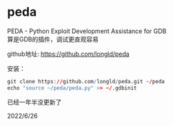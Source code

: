 # peda

PEDA - Python Exploit Development Assistance for GDB  
算是GDB的插件，调试更直观容易  

github地址: https://github.com/longld/peda  

安装：  
```r
git clone https://github.com/longld/peda.git ~/peda
echo "source ~/peda/peda.py" >> ~/.gdbinit
```

已经一年半没更新了  


2022/6/26  
